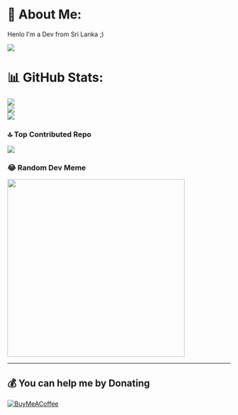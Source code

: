 # 💫 About Me:
Henlo I'm a  Dev from Sri Lanka ;)

[![](https://visitcount.itsvg.in/api?id=themiya420&icon=0&color=0)](https://visitcount.itsvg.in)


# 📊 GitHub Stats:
![](https://github-readme-stats.vercel.app/api?username=themiya-420&theme=dark&hide_border=false&include_all_commits=true&count_private=true)<br/>
![](https://github-readme-streak-stats.herokuapp.com/?user=themiya-420&theme=dark&hide_border=false)<br/>
![](https://github-readme-stats.vercel.app/api/top-langs/?username=themiya-420&theme=dark&hide_border=false&include_all_commits=true&count_private=true&layout=compact)

### 🔝 Top Contributed Repo
![](https://github-contributor-stats.vercel.app/api?username=themiya-420&limit=5&theme=dark&combine_all_yearly_contributions=true)

### 😂 Random Dev Meme
<img src='https://randommeme-five.vercel.app/' style="height: 400px;"/>

---


  ## 💰 You can help me by Donating
  [![BuyMeACoffee](https://img.shields.io/badge/Buy%20Me%20a%20Coffee-ffdd00?style=for-the-badge&logo=buy-me-a-coffee&logoColor=black)](https://buymeacoffee.com/themiya420) 

  
<!-- Proudly created with GPRM ( https://gprm.itsvg.in ) -->
